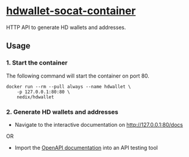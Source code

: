 # [hdwallet-socat-container][project]

HTTP API to generate HD wallets and addresses.


## Usage


### 1. Start the container

The following command will start the container on port 80.

```shell
docker run --rm --pull always --name hdwallet \
    -p 127.0.0.1:80:80 \
    nedix/hdwallet
```


### 2. Generate HD wallets and addresses

- Navigate to the interactive documentation on http://127.0.0.1:80/docs

OR

- Import the [OpenAPI documentation][swagger] into an API testing tool


[project]: https://hub.docker.com/r/nedix/hdwallet
[swagger]: https://raw.githubusercontent.com/nedix/hdwallet-socat-container/refs/heads/main/rootfs/var/www/html/swagger.json
